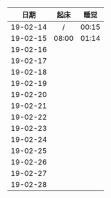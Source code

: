 日期|起床|睡觉
--|:--:|:--:
19-02-14|/|00:15|
19-02-15|08:00|01:14|
19-02-16|||
19-02-17|||
19-02-18|||
19-02-19|||
19-02-20|||
19-02-21|||
19-02-22|||
19-02-23|||
19-02-24|||
19-02-25|||
19-02-26|||
19-02-27|||
19-02-28|||
